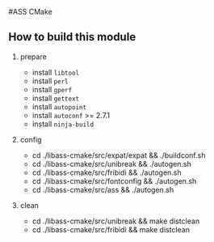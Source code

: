 #ASS CMake

## How to build this module

1. prepare
    * install `libtool`
    * install `perl`
    * install `gperf`
    * install `gettext`
    * install `autopoint`
    * install `autoconf` >= 2.7.1
    * install `ninja-build`

2. config
    * cd ./libass-cmake/src/expat/expat && ./buildconf.sh
    * cd ./libass-cmake/src/unibreak && ./autogen.sh
    * cd ./libass-cmake/src/fribidi && ./autogen.sh
    * cd ./libass-cmake/src/fontconfig && ./autogen.sh
    * cd ./libass-cmake/src/ass && ./autogen.sh

3. clean
    * cd ./libass-cmake/src/unibreak && make distclean
    * cd ./libass-cmake/src/fribidi && make distclean